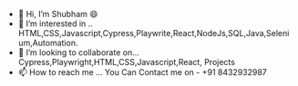 - 👋 Hi, I’m Shubham 😄
- 👀 I’m interested in .. HTML,CSS,Javascript,Cypress,Playwrite,React,NodeJs,SQL,Java,Selenium,Automation.
- 💞️ I’m looking to collaborate on... Cypress,Playwright,HTML,CSS,Javascript,React, Projects
- 📫 How to reach me ... You Can Contact me on - +91 8432932987


<!---
shubhamkfa/shubhamkfa is a ✨ special ✨ repository because its `README.md` (this file) appears on your GitHub profile.
You can click the Preview link to take a look at your changes.
--->
